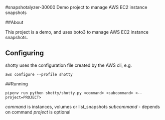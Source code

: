 #snapshotalyzer-30000
Demo project to manage AWS EC2 instance snapshots

##About

This project is a demo, and uses boto3 to manage AWS EC2 instance snapshots.

## Configuring

shotty uses the configuration file created by the AWS cli, e.g.

`aws configure --profile shotty`

##Running

`pipenv run python shotty/shotty.py <command> <subcommand> <--project=PROJECT>`

*command* is instances, volumes or list_snapshots
*subcommand* - depends on command
*project* is optional
